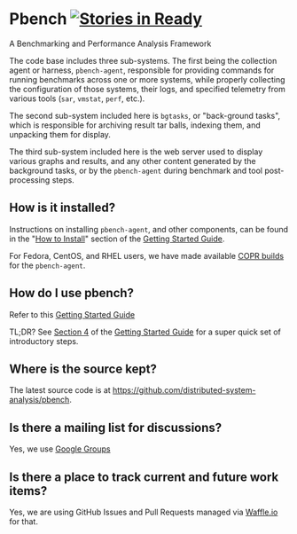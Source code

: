 # Pbench [![Stories in Ready](https://badge.waffle.io/distributed-system-analysis/pbench.png?label=ready&title=Ready)](https://waffle.io/distributed-system-analysis/pbench)
A Benchmarking and Performance Analysis Framework

The code base includes three sub-systems. The first being the collection agent
or harness, `pbench-agent`, responsible for providing commands for running
benchmarks across one or more systems, while properly collecting the
configuration of those systems, their logs, and specified telemetry from
various tools (`sar`, `vmstat`, `perf`, etc.).

The second sub-system included here is `bgtasks`, or "back-ground tasks",
which is responsible for archiving result tar balls, indexing them, and
unpacking them for display.

The third sub-system included here is the web server used to display various
graphs and results, and any other content generated by the background tasks,
or by the `pbench-agent` during benchmark and tool post-processing steps.

## How is it installed?
Instructions on installing `pbench-agent`, and other components, can be found
in the "[How to
Install](http://distributed-system-analysis.github.io/pbench/pbench-agent.html#sec-5)"
section of the [Getting Started
Guide](http://distributed-system-analysis.github.io/pbench/pbench-agent.html).

For Fedora, CentOS, and RHEL users, we have made available [COPR
builds](https://copr.fedoraproject.org/coprs/portante/pbench-agent/) for the
`pbench-agent`.

## How do I use pbench?
Refer to this [Getting Started
Guide](http://distributed-system-analysis.github.io/pbench/pbench-agent.html)

TL;DR? See [Section
4](http://distributed-system-analysis.github.io/pbench/pbench-agent.html#sec-4) of the
[Getting Started
Guide](http://distributed-system-analysis.github.io/pbench/pbench-agent.html) for a
super quick set of introductory steps.

## Where is the source kept?
The latest source code is at
https://github.com/distributed-system-analysis/pbench.

## Is there a mailing list for discussions?

Yes, we use [Google Groups](https://groups.google.com/forum/#!forum/pbench)

## Is there a place to track current and future work items?
Yes, we are using GitHub Issues and Pull Requests managed via
[Waffle.io](https://waffle.io/distributed-system-analysis/pbench) for that.
